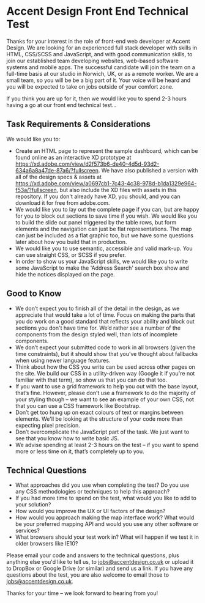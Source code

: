Accent Design Front End Technical Test
======================================

Thanks for your interest in the role of front-end web developer at Accent Design. We are looking for an experienced full stack developer with skills in HTML, CSS/SCSS and JavaScript, and with good communication skills, to join our established team developing websites, web-based software systems and mobile apps. The successful candidate will join the team on a full-time basis at our studio in Norwich, UK, or as a remote worker. We are a small team, so you will be be a big part of it. Your voice will be heard and you will be expected to take on jobs outside of your comfort zone.

If you think you are up for it, then we would like you to spend 2-3 hours having a go at our front end technical test...

## Task Requirements & Considerations

We would like you to:
* Create an HTML page to represent the sample dashboard, which can be found online as an interactive XD prototype at https://xd.adobe.com/view/d2f573b6-de40-4d5d-93d2-634a6a8a47de-87a6/?fullscreen. We have also published a version with all of the design specs & assets at https://xd.adobe.com/view/a0697cb1-7c43-4c38-978d-b1da1329e964-f53a/?fullscreen, but also include the XD files with assets in this repository. If you don't already have XD, you should, and you can download it for free from adobe.com.
* We would like you to lay out the complete page if you can, but are happy for you to block out sections to save time if you wish. We would like you to build the slide out panel triggered by the table rows, but form elements and the navigation can just be flat representations. The map can just be included as a flat graphic too, but we have some questions later about how you build that in production.
* We would like you to use semantic, accessible and valid mark-up. You can use straight CSS, or SCSS if you prefer.
* In order to show us your JavaScript skills, we would like you to write some JavaScript to make the 'Address Search' search box show and hide the notices displayed on the page.


## Good to Know

* We don’t expect you to finish all of the detail in the design, as we appreciate that would take a lot of time. Focus on making the parts that you do work on a good standard that reflects your ability and block out sections you don't have time for. We’d rather see a number of the components from the design styled well, than lots of incomplete components. 
* We don’t expect your submitted code to work in all browsers (given the time constraints), but it should show that you’ve thought about fallbacks when using newer language features.
* Think about how the CSS you write can be used across other pages on the site.  We build our CSS in a utility-driven way (Google it if you're not familiar with that term), so show us that you can do that too. 
* If you want to use a grid framework to help you out with the base layout, that’s fine.  However, please don’t use a framework to do the majority of your styling though – we want to see an example of your own CSS, not that you can use a CSS framework like Bootstrap.
* Don’t get too hung up on exact colours of text or margins between elements. We'll be looking at the structure of your code more than expecting pixel precision.
* Don’t overcomplicate the JavaScript part of the task.  We just want to see that you know how to write basic JS. 
* We advise spending at least 2-3 hours on the test – if you want to spend more or less time on it, that’s completely up to you.


## Technical Questions

* What approaches did you use when completing the test?  Do you use any CSS methodologies or techniques to help this approach?
* If you had more time to spend on the test, what would you like to add to your solution?
* How would you improve the UX or UI factors of the design?
* How would you approach making the map interface work? What would be your preferred mapping API and would you use any other software or services?
* What browsers should your test work in?  What will happen if we test it in older browsers like IE10?

Please email your code and answers to the technical questions, plus anything else you'd like to tell us, to jobs@accentdesign.co.uk or upload it to DropBox or Google Drive (or similar) and send us a link. If you have any questions about the test, you are also welcome to email those to jobs@accentdesign.co.uk.

Thanks for your time – we look forward to hearing from you!
